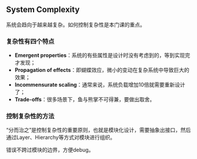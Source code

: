 ## System Complexity

系统会趋向于越来越复杂。如何控制复杂性是本门课的重点。

### 复杂性有四个特点

- **Emergent properties**：系统的有些属性是设计时没有考虑到的，等到实现完才发现；
- **Propagation of effects**：即蝴蝶效应，微小的变动在复杂系统中导致巨大的效果；
- **Incommensurate scaling**：通常来说，系统负载增加10倍就需要重新设计了；
- **Trade-offs**：很多场景下，鱼与熊掌不可得兼，要做出取舍。

### 控制复杂性的方法

“分而治之”是控制复杂性的重要原则，也就是模块化设计，需要抽象出接口，然后通过Layer、Hierarchy等方式对模块进行组织。

错误不跨过模块的边界，方便debug。

